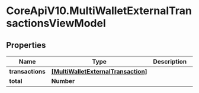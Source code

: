 # CoreApiV10.MultiWalletExternalTransactionsViewModel

## Properties
Name | Type | Description | Notes
------------ | ------------- | ------------- | -------------
**transactions** | [**[MultiWalletExternalTransaction]**](MultiWalletExternalTransaction.md) |  | [optional] 
**total** | **Number** |  | [optional] 


